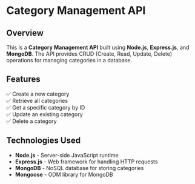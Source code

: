 # Category Management API

## Overview
This is a **Category Management API** built using **Node.js**, **Express.js**, and **MongoDB**. The API provides CRUD (Create, Read, Update, Delete) operations for managing categories in a database.

## Features
✅ Create a new category  
✅ Retrieve all categories  
✅ Get a specific category by ID  
✅ Update an existing category  
✅ Delete a category  

## Technologies Used
- **Node.js** - Server-side JavaScript runtime
- **Express.js** - Web framework for handling HTTP requests
- **MongoDB** - NoSQL database for storing categories
- **Mongoose** - ODM library for MongoDB

